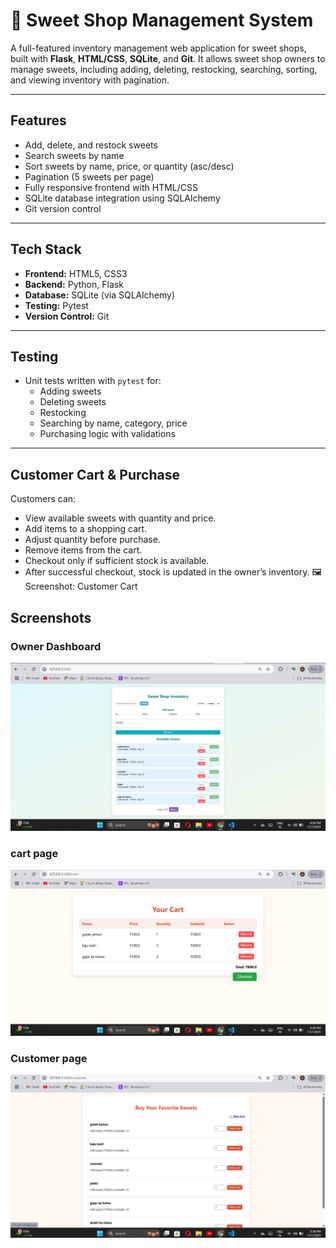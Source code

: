 # 🍬 Sweet Shop Management System

A full-featured inventory management web application for sweet shops, built with **Flask**, **HTML/CSS**, **SQLite**, and **Git**. It allows sweet shop owners to manage sweets, including adding, deleting, restocking, searching, sorting, and viewing inventory with pagination.

---

## Features

- Add, delete, and restock sweets
- Search sweets by name
- Sort sweets by name, price, or quantity (asc/desc)
- Pagination (5 sweets per page)
- Fully responsive frontend with HTML/CSS
- SQLite database integration using SQLAlchemy
- Git version control

---

## Tech Stack

- **Frontend:** HTML5, CSS3
- **Backend:** Python, Flask
- **Database:** SQLite (via SQLAlchemy)
- **Testing:** Pytest
- **Version Control:** Git

---

## Testing

- Unit tests written with `pytest` for:
  - Adding sweets
  - Deleting sweets
  - Restocking
  - Searching by name, category, price
  - Purchasing logic with validations

---

##  Customer Cart & Purchase
Customers can:
  - View available sweets with quantity and price.
  - Add items to a shopping cart.
  - Adjust quantity before purchase.
  - Remove items from the cart.
  - Checkout only if sufficient stock is available.
  - After successful checkout, stock is updated in the owner’s inventory.
🖼️ Screenshot: Customer Cart


##  Screenshots

###  Owner Dashboard
![Owner View](images/main_page.png)

###  cart page 
![Cart View](images/cart.png)

### Customer page
![Customer View](images/customer.png)


